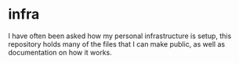 # infra
I have often been asked how my personal infrastructure is setup, this repository holds many of the files that I can make public, as well as documentation on how it works.
